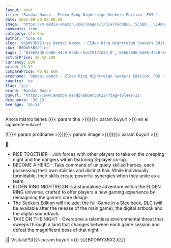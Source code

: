 ```yaml
---
layout: post
title: 'Bandai Namco - Elden Ring Nightreign Seekers Edition  PS5 '
date: 2025-09-20 08:00:50
image: 'https://m.media-amazon.com/images/I/51a7FadQUuL._SL500_._SL400_.jpg'
comments: true
category: ofertas
author: 'tole.es'
slug: 'B0DWY3BX2J-es Bandai Namco - Elden Ring Nightreign Seekers Edition PS5'
sku: 'B0DWY3BX2J-es'
tags: [ '856628d6-bd06-44c9-8556-c5cb75f77e2b_0','856628d6-bd06-44c9-8556-c5cb75f77e2b_2201','856628d6-bd06-44c9-8556-c5cb75f77e2b_3601','Arborist Merchandising Root','Hardware y juegos para PlayStation 5','Juegos para PlayStation 5','Preventa de Videojuegos','Self Service','Special Features Stores','Videojuegos','Videojuegos más esperados','bandai namco','ps5','🇪🇸', ]
actualPrice: 26.52 EUR
currency: EUR
price: 26.52
comparePrice: 40.92 EUR
prodname: 'Bandai Namco - Elden Ring Nightreign Seekers Edition  PS5 '
country: 'es'
flag: '🇪🇸'
brand: 'Bandai Namco'
buyurl: 'https://www.amazon.es/dp/B0DWY3BX2J/?tag=tolees-21'
descuento: '35.19'
average: '26.52'
---
```


Ahora mismo tienes [{{< param title >}}]({{< param buyurl >}}) en el siguiente enlace!

[![{{< param prodname >}}]({{< param image >}})]({{< param buyurl >}})

🔎:

- RISE TOGETHER - Join forces with other players to take on the creeping night and the dangers within featuring 3-player co-op.
- BECOME A HERO - Take command of uniquely skilled heroes, each possessing their own abilities and distinct flair. While individually formidable, their skills create powerful synergies when they unite as a team.
- ELDEN RING NIGHTREIGN is a standalone adventure within the ELDEN RING universe, crafted to offer players a new gaming experience by reimagining the game’s core design.
- The Seekers Edition will include; the full Game in a Steelbook, DLC (will be available after the release of the main game), the digital artbook and the digital soundtrack.
- TAKE ON THE NIGHT - Overcome a relentless environmental threat that sweeps through a land that changes between each game session and defeat the magnificent boss of that night!

[🛒 Visítala!!!]({{< param buyurl >}})
{{<world>}}B0DWY3BX2J{{</world>}}
